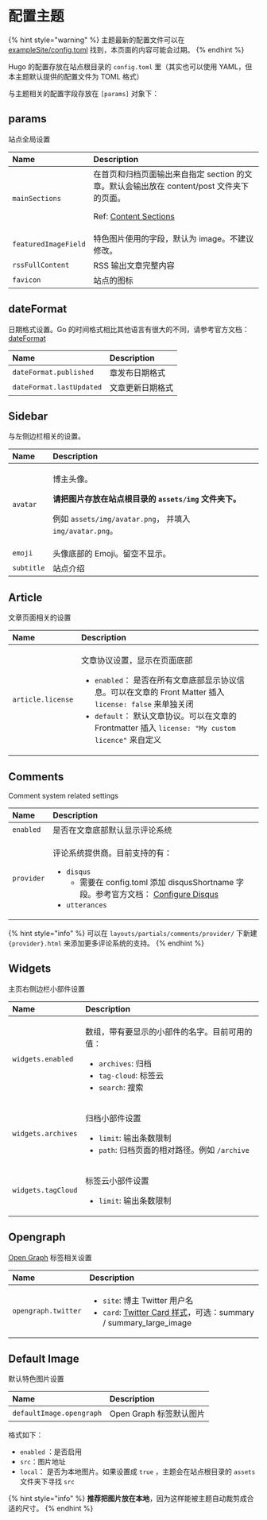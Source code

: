 # 配置主题

{% hint style="warning" %}
 主题最新的配置文件可以在 [exampleSite/config.toml](https://github.com/CaiJimmy/hugo-theme-stack/blob/master/exampleSite/config.toml) 找到，本页面的内容可能会过期。
{% endhint %}

Hugo 的配置存放在站点根目录的 `config.toml` 里（其实也可以使用 YAML，但本主题默认提供的配置文件为 TOML 格式）

与主题相关的配置字段存放在 `[params]` 对象下：

## params

站点全局设置

| Name | Description |
| :--- | :---------- |
| `mainSections` | 在首页和归档页面输出来自指定 section 的文章。默认会输出放在 content/post 文件夹下的页面。 <p></p><p>Ref: <a href="https://gohugo.io/content-management/sections/">Content Sections</a> |
| `featuredImageField` | 特色图片使用的字段，默认为 image。不建议修改。 |
| `rssFullContent` | RSS 输出文章完整内容 |
| `favicon` | 站点的图标 |

## dateFormat

日期格式设置。Go 的时间格式相比其他语言有很大的不同，请参考官方文档：[dateFormat](https://gohugo.io/functions/dateformat/)

| Name | Description |
| :--- | :---------- |
| `dateFormat.published` | 章发布日期格式 |
| `dateFormat.lastUpdated` | 文章更新日期格式 |

## Sidebar

与左侧边栏相关的设置。

<table>
  <thead>
    <tr>
      <th style="text-align:left">Name</th>
      <th style="text-align:left">Description</th>
    </tr>
  </thead>
  <tbody>
    <tr>
      <td style="text-align:left"><code>avatar</code>
      </td>
      <td style="text-align:left">
        <p>&#x535A;&#x4E3B;&#x5934;&#x50CF;&#x3002;</p>
        <p><b>&#x8BF7;&#x628A;&#x56FE;&#x7247;&#x5B58;&#x653E;&#x5728;&#x7AD9;&#x70B9;&#x6839;&#x76EE;&#x5F55;&#x7684; <code>assets/img</code> &#x6587;&#x4EF6;&#x5939;&#x4E0B;&#x3002;</b>
        </p>
        <p>&#x4F8B;&#x5982; <code>assets/img/avatar.png</code>&#xFF0C; &#x5E76;&#x586B;&#x5165; <code>img/avatar.png</code>&#x3002;</p>
      </td>
    </tr>
    <tr>
      <td style="text-align:left"><code>emoji</code>
      </td>
      <td style="text-align:left">&#x5934;&#x50CF;&#x5E95;&#x90E8;&#x7684; Emoji&#x3002;&#x7559;&#x7A7A;&#x4E0D;&#x663E;&#x793A;&#x3002;</td>
    </tr>
    <tr>
      <td style="text-align:left"><code>subtitle</code>
      </td>
      <td style="text-align:left">&#x7AD9;&#x70B9;&#x4ECB;&#x7ECD;</td>
    </tr>
  </tbody>
</table>

## Article

文章页面相关的设置

<table>
  <thead>
    <tr>
      <th style="text-align:left">Name</th>
      <th style="text-align:left">Description</th>
    </tr>
  </thead>
  <tbody>
    <tr>
      <td style="text-align:left"><code>article.license</code>
      </td>
      <td style="text-align:left">
        <p>&#x6587;&#x7AE0;&#x534F;&#x8BAE;&#x8BBE;&#x7F6E;&#xFF0C;&#x663E;&#x793A;&#x5728;&#x9875;&#x9762;&#x5E95;&#x90E8;</p>
        <p></p>
        <ul>
          <li><code>enabled</code>&#xFF1A; &#x662F;&#x5426;&#x5728;&#x6240;&#x6709;&#x6587;&#x7AE0;&#x5E95;&#x90E8;&#x663E;&#x793A;&#x534F;&#x8BAE;&#x4FE1;&#x606F;&#x3002;&#x53EF;&#x4EE5;&#x5728;&#x6587;&#x7AE0;&#x7684;
            Front Matter &#x63D2;&#x5165; <code>license: false</code> &#x6765;&#x5355;&#x72EC;&#x5173;&#x95ED;</li>
          <li><code>default</code>&#xFF1A; &#x9ED8;&#x8BA4;&#x6587;&#x7AE0;&#x534F;&#x8BAE;&#x3002;&#x53EF;&#x4EE5;&#x5728;&#x6587;&#x7AE0;&#x7684;
            Frontmatter &#x63D2;&#x5165; <code>license: &quot;My custom licence&quot;</code> &#x6765;&#x81EA;&#x5B9A;&#x4E49;</li>
        </ul>
      </td>
    </tr>
  </tbody>
</table>

## Comments

Comment system related settings

<table>
  <thead>
    <tr>
      <th style="text-align:left">Name</th>
      <th style="text-align:left">Description</th>
    </tr>
  </thead>
  <tbody>
    <tr>
      <td style="text-align:left"><code>enabled</code>
      </td>
      <td style="text-align:left">&#x662F;&#x5426;&#x5728;&#x6587;&#x7AE0;&#x5E95;&#x90E8;&#x9ED8;&#x8BA4;&#x663E;&#x793A;&#x8BC4;&#x8BBA;&#x7CFB;&#x7EDF;</td>
    </tr>
    <tr>
      <td style="text-align:left"><code>provider</code>
      </td>
      <td style="text-align:left">
        <p>&#x8BC4;&#x8BBA;&#x7CFB;&#x7EDF;&#x63D0;&#x4F9B;&#x5546;&#x3002;&#x76EE;&#x524D;&#x652F;&#x6301;&#x7684;&#x6709;&#xFF1A;</p>
        <ul>
          <li><code>disqus</code>
            <ul>
              <li>&#x9700;&#x8981;&#x5728; config.toml &#x6DFB;&#x52A0; disqusShortname
                &#x5B57;&#x6BB5;&#x3002;&#x53C2;&#x8003;&#x5B98;&#x65B9;&#x6587;&#x6863;&#xFF1A;
                <a
                href="https://gohugo.io/content-management/comments/#configure-disqus">Configure Disqus</a>
              </li>
            </ul>
          </li>
          <li><code>utterances</code>
          </li>
        </ul>
      </td>
    </tr>
  </tbody>
</table>

{% hint style="info" %}
可以在 `layouts/partials/comments/provider/` 下新建 `{provider}.html` 来添加更多评论系统的支持。
{% endhint %}

## **Widgets**

主页右侧边栏小部件设置

<table>
  <thead>
    <tr>
      <th style="text-align:left">Name</th>
      <th style="text-align:left">Description</th>
    </tr>
  </thead>
  <tbody>
    <tr>
      <td style="text-align:left"><code>widgets.enabled</code>
      </td>
      <td style="text-align:left">
        <p>&#x6570;&#x7EC4;&#xFF0C;&#x5E26;&#x6709;&#x8981;&#x663E;&#x793A;&#x7684;&#x5C0F;&#x90E8;&#x4EF6;&#x7684;&#x540D;&#x5B57;&#x3002;&#x76EE;&#x524D;&#x53EF;&#x7528;&#x7684;&#x503C;&#xFF1A;</p>
        <ul>
          <li><code>archives</code>: &#x5F52;&#x6863;</li>
          <li><code>tag-cloud</code>: &#x6807;&#x7B7E;&#x4E91;</li>
          <li><code>search</code>: &#x641C;&#x7D22;</li>
        </ul>
      </td>
    </tr>
    <tr>
      <td style="text-align:left"><code>widgets.archives</code>
      </td>
      <td style="text-align:left">
        <p>&#x5F52;&#x6863;&#x5C0F;&#x90E8;&#x4EF6;&#x8BBE;&#x7F6E;</p>
        <ul>
          <li><code>limit</code>: &#x8F93;&#x51FA;&#x6761;&#x6570;&#x9650;&#x5236;</li>
          <li><code>path</code>: &#x5F52;&#x6863;&#x9875;&#x9762;&#x7684;&#x76F8;&#x5BF9;&#x8DEF;&#x5F84;&#x3002;&#x4F8B;&#x5982; <code>/archive</code>
          </li>
        </ul>
      </td>
    </tr>
    <tr>
      <td style="text-align:left"><code>widgets.tagCloud</code>
      </td>
      <td style="text-align:left">
        <p>&#x6807;&#x7B7E;&#x4E91;&#x5C0F;&#x90E8;&#x4EF6;&#x8BBE;&#x7F6E;</p>
        <ul>
          <li><code>limit</code>: &#x8F93;&#x51FA;&#x6761;&#x6570;&#x9650;&#x5236;</li>
        </ul>
      </td>
    </tr>
  </tbody>
</table>

## Opengraph

 [Open Graph](https://ogp.me/) 标签相关设置

<table>
  <thead>
    <tr>
      <th style="text-align:left">Name</th>
      <th style="text-align:left">Description</th>
    </tr>
  </thead>
  <tbody>
    <tr>
      <td style="text-align:left"><code>opengraph.twitter</code>
      </td>
      <td style="text-align:left">
        <p></p>
        <ul>
          <li><code>site</code>: &#x535A;&#x4E3B; Twitter &#x7528;&#x6237;&#x540D;</li>
          <li><code>card</code>: <a href="https://developer.twitter.com/en/docs/twitter-for-websites/cards/overview/abouts-cards">Twitter Card &#x6837;&#x5F0F;</a>&#xFF0C;&#x53EF;&#x9009;&#xFF1A;summary
            / summary_large_image</li>
        </ul>
      </td>
    </tr>
  </tbody>
</table>

## Default Image

默认特色图片设置

| Name | Description |
| :--- | :--- |
| `defaultImage.opengraph` | Open Graph 标签默认图片 |

格式如下：

* `enabled` ：是否启用
* `src`：图片地址
* `local`： 是否为本地图片。如果设置成 `true` ，主题会在站点根目录的 `assets` 文件夹下寻找 `src`

{% hint style="info" %}
**推荐把图片放在本地**，因为这样能被主题自动裁剪成合适的尺寸。
{% endhint %}

